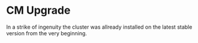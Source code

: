 # CM Upgrade
In a strike of ingenuity the cluster was allready installed on the latest stable version from the very beginning.
